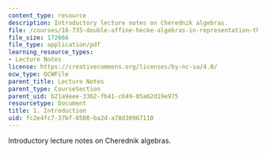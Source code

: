 ```yaml
---
content_type: resource
description: Introductory lecture notes on Cherednik algebras.
file: /courses/18-735-double-affine-hecke-algebras-in-representation-theory-combinatorics-geometry-and-mathematical-physics-fall-2009/fc2e4fc737bf8508ba2da78d30967110_MIT18_735F09_ch01.pdf
file_size: 172666
file_type: application/pdf
learning_resource_types:
- Lecture Notes
license: https://creativecommons.org/licenses/by-nc-sa/4.0/
ocw_type: OCWFile
parent_title: Lecture Notes
parent_type: CourseSection
parent_uid: b21a9eee-3362-fb41-c649-05a62d19e975
resourcetype: Document
title: 1. Introduction
uid: fc2e4fc7-37bf-8508-ba2d-a78d30967110
---
```

Introductory lecture notes on Cherednik algebras.